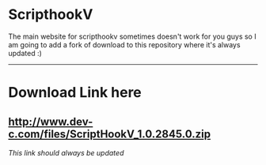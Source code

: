 # ScripthookV

The main website for scripthookv sometimes doesn't work for you guys so I am going to add a fork of download to this repository where it's always updated :)

-----------------------------------------------------
# Download Link here

http://www.dev-c.com/files/ScriptHookV_1.0.2845.0.zip
------------------------------------------------------
*This link should always be updated*
